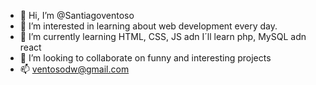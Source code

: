 - 👋 Hi, I’m @Santiagoventoso
- 👀 I’m interested in learning about web development every day.
- 🌱 I’m currently learning HTML, CSS, JS adn I´ll learn php, MySQL adn react
- 💞️ I’m looking to collaborate on funny and interesting projects
- 📫 ventosodw@gmail.com

<!---
Santiagoventoso/Santiagoventoso is a ✨ special ✨ repository because its `README.md` (this file) appears on your GitHub profile.
You can click the Preview link to take a look at your changes.
--->
